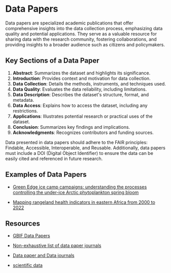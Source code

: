 # Data Papers

Data papers are specialized academic publications that offer comprehensive insights into the data collection process, emphasizing data quality and potential applications. They serve as a valuable resource for sharing data with the research community, fostering collaborations, and providing insights to a broader audience such as citizens and policymakers.

## Key Sections of a Data Paper

1. **Abstract**: Summarizes the dataset and highlights its significance.
2. **Introduction**: Provides context and motivation for data collection.
3. **Data Collection**: Details the methods, instruments, and techniques used.
4. **Data Quality**: Evaluates the data reliability, including limitations.
5. **Data Description**: Describes the dataset's structure, format, and metadata.
6. **Data Access**: Explains how to access the dataset, including any restrictions.
7. **Applications**: Illustrates potential research or practical uses of the dataset.
8. **Conclusion**: Summarizes key findings and implications.
9. **Acknowledgments**: Recognizes contributors and funding sources.

Data presented in data papers should adhere to the FAIR principles: Findable, Accessible, Interoperable, and Reusable. Additionally, data papers must include a DOI (Digital Object Identifier) to ensure the data can be easily cited and referenced in future research.

## Examples of Data Papers

- [Green Edge ice camp campaigns: understanding the processes controlling the under-ice Arctic phytoplankton spring bloom](https://essd.copernicus.org/articles/12/151/2020/)

- [Mapping rangeland health indicators in eastern Africa from 2000 to 2022](https://essd.copernicus.org/articles/16/5375/2024/)

## Resources

- [GBIF Data Papers](https://www.gbif.org/data-papers)

- [Non-exhaustive list of data paper journals](https://book.the-turing-way.org/reproducible-research/rdm/rdm-article#rr-rdm-article-options)

- [Data paper and Data journals](https://guides.library.oregonstate.edu/research-data-services/data-management-data-papers-journals)

- [scientific data](https://www.nature.com/sdata/)
